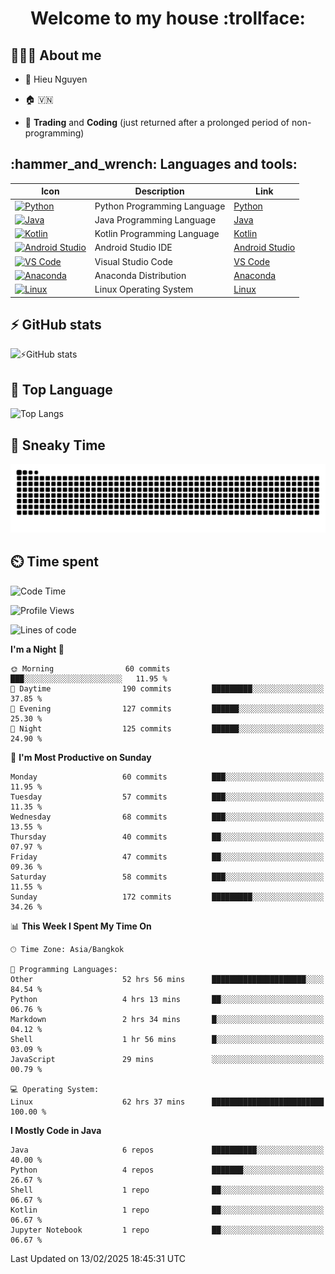 <h1 align="center">Welcome to my house :trollface:</h1>

<h2 align="left">👨🏻‍💻 About me</h2>

- 🪪 Hieu Nguyen

- 🏠 🇻🇳

- 📄 **Trading** and **Coding** (just returned after a prolonged period of non-programming)


<h2 align="left">:hammer_and_wrench: Languages and tools:</h2>

| Icon | Description | Link |
|---|---|---|
| [![Python](https://skillicons.dev/icons?i=python)](https://www.python.org/) | Python Programming Language | [Python](https://www.python.org/) |
| [![Java](https://skillicons.dev/icons?i=java)](https://www.java.com/) | Java Programming Language | [Java](https://www.java.com/) | 
| [![Kotlin](https://skillicons.dev/icons?i=kotlin)](https://kotlinlang.org/) | Kotlin Programming Language | [Kotlin](https://kotlinlang.org/) |
| [![Android Studio](https://skillicons.dev/icons?i=androidstudio)](https://developer.android.com/studio) | Android Studio IDE | [Android Studio](https://developer.android.com/studio) |
| [![VS Code](https://skillicons.dev/icons?i=vscode)](https://code.visualstudio.com/) | Visual Studio Code | [VS Code](https://code.visualstudio.com/) |
| [![Anaconda](https://skillicons.dev/icons?i=anaconda)](https://www.anaconda.com/) | Anaconda Distribution | [Anaconda](https://www.anaconda.com/) |
| [![Linux](https://skillicons.dev/icons?i=linux)](https://www.linux.org/) | Linux Operating System | [Linux](https://www.linux.org/) |


<h2>⚡ GitHub stats</h2>

![⚡GitHub stats](https://github-readme-stats-9793-ultimatebrok-projects.vercel.app/api?username=ultimateBroK&show_icons=true&theme=dark)

<h2>🥇 Top Language</h2>

![Top Langs](https://github-readme-stats-9793-ultimatebrok-projects.vercel.app/api/top-langs?username=ultimateBroK&size_weight=0.5&count_weight=0.5&layout=compact&theme=dark)

<h2>🐍 Sneaky Time</h2>

![Snake animation](https://raw.githubusercontent.com/ultimateBroK/ultimateBroK/output/github-contribution-grid-snake-dark.svg)

<h2>⏲️ Time spent</h2>

<!--START_SECTION:waka-->
![Code Time](http://img.shields.io/badge/Code%20Time-458%20hrs%2047%20mins-blue)

![Profile Views](http://img.shields.io/badge/Profile%20Views-0-blue)

![Lines of code](https://img.shields.io/badge/From%20Hello%20World%20I%27ve%20Written-397.3%20thousand%20lines%20of%20code-blue)

**I'm a Night 🦉** 

```text
🌞 Morning                60 commits          ███░░░░░░░░░░░░░░░░░░░░░░   11.95 % 
🌆 Daytime                190 commits         █████████░░░░░░░░░░░░░░░░   37.85 % 
🌃 Evening                127 commits         ██████░░░░░░░░░░░░░░░░░░░   25.30 % 
🌙 Night                  125 commits         ██████░░░░░░░░░░░░░░░░░░░   24.90 % 
```
📅 **I'm Most Productive on Sunday** 

```text
Monday                   60 commits          ███░░░░░░░░░░░░░░░░░░░░░░   11.95 % 
Tuesday                  57 commits          ███░░░░░░░░░░░░░░░░░░░░░░   11.35 % 
Wednesday                68 commits          ███░░░░░░░░░░░░░░░░░░░░░░   13.55 % 
Thursday                 40 commits          ██░░░░░░░░░░░░░░░░░░░░░░░   07.97 % 
Friday                   47 commits          ██░░░░░░░░░░░░░░░░░░░░░░░   09.36 % 
Saturday                 58 commits          ███░░░░░░░░░░░░░░░░░░░░░░   11.55 % 
Sunday                   172 commits         █████████░░░░░░░░░░░░░░░░   34.26 % 
```


📊 **This Week I Spent My Time On** 

```text
🕑︎ Time Zone: Asia/Bangkok

💬 Programming Languages: 
Other                    52 hrs 56 mins      █████████████████████░░░░   84.54 % 
Python                   4 hrs 13 mins       ██░░░░░░░░░░░░░░░░░░░░░░░   06.76 % 
Markdown                 2 hrs 34 mins       █░░░░░░░░░░░░░░░░░░░░░░░░   04.12 % 
Shell                    1 hr 56 mins        █░░░░░░░░░░░░░░░░░░░░░░░░   03.09 % 
JavaScript               29 mins             ░░░░░░░░░░░░░░░░░░░░░░░░░   00.79 % 

💻 Operating System: 
Linux                    62 hrs 37 mins      █████████████████████████   100.00 % 
```

**I Mostly Code in Java** 

```text
Java                     6 repos             ██████████░░░░░░░░░░░░░░░   40.00 % 
Python                   4 repos             ███████░░░░░░░░░░░░░░░░░░   26.67 % 
Shell                    1 repo              ██░░░░░░░░░░░░░░░░░░░░░░░   06.67 % 
Kotlin                   1 repo              ██░░░░░░░░░░░░░░░░░░░░░░░   06.67 % 
Jupyter Notebook         1 repo              ██░░░░░░░░░░░░░░░░░░░░░░░   06.67 % 
```




 Last Updated on 13/02/2025 18:45:31 UTC
<!--END_SECTION:waka-->
